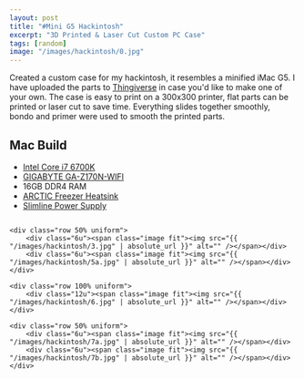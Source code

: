 ```yaml
---
layout: post
title: "#Mini G5 Hackintosh"
excerpt: "3D Printed & Laser Cut Custom PC Case"
tags: [random]
image: "/images/hackintosh/0.jpg"
---
```


Created a custom case for my hackintosh, it resembles a minified iMac G5.
I have uploaded the parts to [Thingiverse](https://www.thingiverse.com/) in case you'd like to make one of your own.
The case is easy to print on a 300x300 printer, flat parts can be printed or laser cut to save time. Everything slides together smoothly, bondo and primer were used to smooth the printed parts.

## Mac Build
* [Intel Core i7 6700K](https://www.amazon.com/Intel-Unlocked-Skylake-Processor-BX80662I76700K/dp/B012M8LXQW/ref=sr_1_1?s=electronics&ie=UTF8&qid=1534008540&sr=1-1&keywords=i7+6700k)
* [GIGABYTE GA-Z170N-WIFI](https://www.amazon.com/Gigabyte-Durable-GA-Z170N-WIFI-Desktop-Motherboard/dp/B015IOOJ54)
* 16GB DDR4 RAM
* [ARCTIC Freezer Heatsink](https://www.amazon.com/gp/product/B0037AKXKM/ref=oh_aui_detailpage_o07_s00?ie=UTF8&psc=1)
* [Slimline Power Supply](https://www.amazon.com/gp/product/B007PENN9Y/ref=oh_aui_detailpage_o06_s00?ie=UTF8&psc=1)

<div class="box alt">
	<div class="row 50% uniform">
		<div class="6u"><span class="image fit"><img src="{{ "/images/hackintosh/1.jpg" | absolute_url }}" alt="" /></span></div>
		<div class="6u"><span class="image fit"><img src="{{ "/images/hackintosh/2.jpg" | absolute_url }}" alt="" /></span></div>
	</div>
	
	<div class="row 50% uniform">
		<div class="6u"><span class="image fit"><img src="{{ "/images/hackintosh/3.jpg" | absolute_url }}" alt="" /></span></div>
		<div class="6u"><span class="image fit"><img src="{{ "/images/hackintosh/5a.jpg" | absolute_url }}" alt="" /></span></div>
	</div>
	
	<div class="row 100% uniform">
		<div class="12u"><span class="image fit"><img src="{{ "/images/hackintosh/6.jpg" | absolute_url }}" alt="" /></span></div>
	</div>

	<div class="row 50% uniform">
		<div class="6u"><span class="image fit"><img src="{{ "/images/hackintosh/7a.jpg" | absolute_url }}" alt="" /></span></div>
		<div class="6u"><span class="image fit"><img src="{{ "/images/hackintosh/7b.jpg" | absolute_url }}" alt="" /></span></div>
	</div>
</div>
